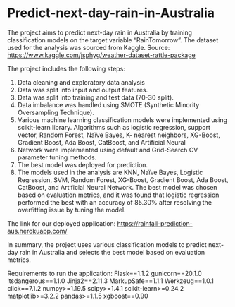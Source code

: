 # Predict-next-day-rain-in-Australia

The project aims to predict next-day rain in Australia by training classification models on the target variable “RainTomorrow”. The dataset used for the analysis was sourced from Kaggle.
Source: https://www.kaggle.com/jsphyg/weather-dataset-rattle-package

The project includes the following steps:

1. Data cleaning and exploratory data analysis
2. Data was split into input and output features.
3. Data was split into training and test data (70-30 split).
4. Data imbalance was handled using SMOTE (Synthetic Minority Oversampling Technique).
5. Various machine learning classification models were implemented using scikit-learn library. Algorithms such as logistic regression,    support vector, Random Forest, Naïve Bayes, K- nearest neighbors, XG-Boost, Gradient Boost, Ada Boost, CatBoost, and Artificial Neural 
6. Network were implemented using default and Grid-Search CV parameter tuning methods.
7. The best model was deployed for prediction.
8. The models used in the analysis are KNN, Naïve Bayes, Logistic Regression, SVM, Random Forest, XG-Boost, Gradient Boost, Ada Boost, CatBoost, and Artificial Neural Network. The best model was chosen based on evaluation metrics, and it was found that logistic regression performed the best with an accuracy of 85.30% after resolving the overfitting issue by tuning the model.

The link for our deployed application: https://rainfall-prediction-aus.herokuapp.com/
 
In summary, the project uses various classification models to predict next-day rain in Australia and selects the best model based on evaluation metrics.

Requirements to run the application:
Flask==1.1.2
gunicorn==20.1.0
itsdangerous==1.1.0
Jinja2==2.11.3
MarkupSafe==1.1.1
Werkzeug==1.0.1
click==7.1.2
numpy>=1.19.5
scipy>=1.4.1
scikit-learn>=0.24.2
matplotlib>=3.2.2
pandas>=1.1.5
xgboost==0.90
